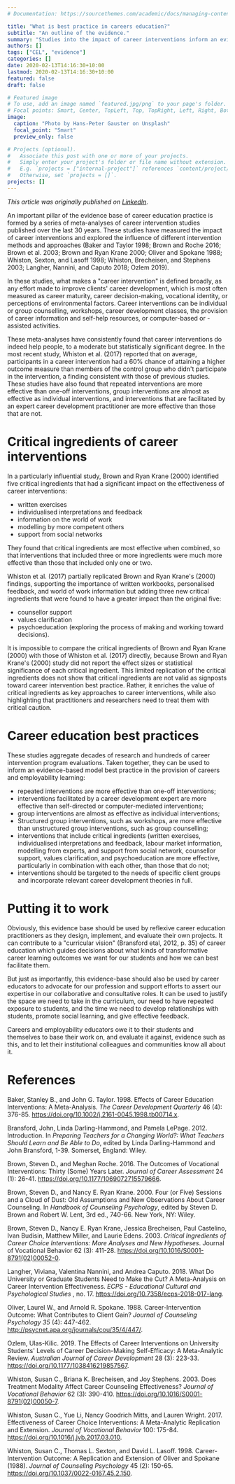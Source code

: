 ```yaml
---
# Documentation: https://sourcethemes.com/academic/docs/managing-content/

title: "What is best practice in careers education?"
subtitle: "An outline of the evidence."
summary: "Studies into the impact of career interventions inform an evidence-based model of best practice in careers and employability learning."
authors: []
tags: ["CEL", "evidence"]
categories: []
date: 2020-02-13T14:16:30+10:00
lastmod: 2020-02-13T14:16:30+10:00
featured: false
draft: false

# Featured image
# To use, add an image named `featured.jpg/png` to your page's folder.
# Focal points: Smart, Center, TopLeft, Top, TopRight, Left, Right, BottomLeft, Bottom, BottomRight.
image:
  caption: "Photo by Hans-Peter Gauster on Unsplash"
  focal_point: "Smart"
  preview_only: false

# Projects (optional).
#   Associate this post with one or more of your projects.
#   Simply enter your project's folder or file name without extension.
#   E.g. `projects = ["internal-project"]` references `content/project/deep-learning/index.md`.
#   Otherwise, set `projects = []`.
projects: []
---
```


_This article was originally published on [LinkedIn](https://www.linkedin.com/pulse/what-best-practice-careers-education-outline-evidence-michael-healy/)_. 

An important pillar of the evidence base of career education practice is formed by a series of meta-analyses of career intervention studies published over the last 30 years. 
These studies have measured the impact of career interventions and explored the influence of different intervention methods and approaches (Baker and Taylor 1998; Brown and Roche 2016; Brown et al. 2003; Brown and Ryan Krane 2000; Oliver and Spokane 1988; Whiston, Sexton, and Lasoff 1998; Whiston, Brecheisen, and Stephens 2003; Langher, Nannini, and Caputo 2018; Ozlem 2019).

In these studies, what makes a "career intervention" is defined broadly, as any effort made to improve clients' career development, which is most often measured as career maturity, career decision-making, vocational identity, or perceptions of environmental factors. 
Career interventions can be individual or group counselling, workshops, career development classes, the provision of career information and self-help resources, or computer-based or -assisted activities.

These meta-analyses have consistently found that career interventions do indeed help people, to a moderate but statistically significant degree. 
In the most recent study, Whiston et al. (2017) reported that on average, participants in a career intervention had a 60% chance of attaining a higher outcome measure than members of the control group who didn't participate in the intervention, a finding consistent with those of previous studies. 
These studies have also found that repeated interventions are more effective than one-off interventions, group interventions are almost as effective as individual interventions, and interventions that are facilitated by an expert career development practitioner are more effective than those that are not.

# Critical ingredients of career interventions
In a particularly influential study, Brown and Ryan Krane (2000) identified five critical ingredients that had a significant impact on the effectiveness of career interventions:

* written exercises  
* individualised interpretations and feedback  
 * information on the world of work  
* modelling by more competent others  
* support from social networks   

They found that critical ingredients are most effective when combined, so that interventions that included three or more ingredients were much more effective than those that included only one or two.

Whiston et al. (2017) partially replicated Brown and Ryan Krane's (2000) findings, supporting the importance of written workbooks, personalised feedback, and world of work information but adding three new critical ingredients that were found to have a greater impact than the original five:

* counsellor support  
* values clarification  
* psychoeducation (exploring the process of making and working toward decisions).  

It is impossible to compare the critical ingredients of Brown and Ryan Krane (2000) with those of Whiston et al. (2017) directly, because Brown and Ryan Krane's (2000) study did not report the effect sizes or statistical significance of each critical ingredient. 
This limited replication of the critical ingredients does not show that critical ingredients are not valid as signposts toward career intervention best practice. 
Rather, it enriches the value of critical ingredients as key approaches to career interventions, while also highlighting that practitioners and researchers need to treat them with critical caution.

# Career education best practices
These studies aggregate decades of research and hundreds of career intervention program evaluations. 
Taken together, they can be used to inform an evidence-based model best practice in the provision of careers and employability learning:  

* repeated interventions are more effective than one-off interventions;  
* interventions facilitated by a career development expert are more effective than self-directed or computer-mediated interventions;   
* group interventions are almost as effective as individual interventions;  
* Structured group interventions, such as workshops, are more effective than unstructured group interventions, such as group counselling;  
* interventions that include critical ingredients (written exercises, individualised interpretations and feedback, labour market information, modelling from experts, and support from social network, counsellor support, values clarification, and psychoeducation are more effective, particularly in combination with each other, than those that do not;  
* interventions should be targeted to the needs of specific client groups and incorporate relevant career development theories in full.  

# Putting it to work
Obviously, this evidence base should be used by reflexive career education practitioners as they design, implement, and evaluate their own projects. 
It can contribute to a "curricular vision" (Bransford etal, 2012, p. 35) of career education which guides decisions about what kinds of transformative career learning outcomes we want for our students and how we can best facilitate them. 

But just as importantly, this evidence-base should also be used by career educators to advocate for our profession and support efforts to assert our expertise in our collaborative and consultative roles. 
It can be used to justify the space we need to take in the curriculum, our need to have repeated exposure to students, and the time we need to develop relationships with students, promote social learning, and give effective feedback.

Careers and employability educators owe it to their students and themselves to base their work on, and evaluate it against, evidence such as this, and to let their institutional colleagues and communities know all about it.

# References
Baker, Stanley B., and John G. Taylor. 1998. Effects of Career Education Interventions: A Meta-Analysis. _The Career Development Quarterly_ 46 (4): 376-85. https://doi.org/10.1002/j.2161-0045.1998.tb00714.x.

Bransford, John, Linda Darling-Hammond, and Pamela LePage. 2012. Introduction. In _Preparing Teachers for a Changing World?: What Teachers Should Learn and Be Able to Do_, edited by Linda Darling-Hammond and John Bransford, 1-39. Somerset, England: Wiley.

Brown, Steven D., and Meghan Roche. 2016. The Outcomes of Vocational Interventions: Thirty (Some) Years Later. _Journal of Career Assessment_ 24 (1): 26-41. https://doi.org/10.1177/1069072715579666.

Brown, Steven D., and Nancy E. Ryan Krane. 2000. Four (or Five) Sessions and a Cloud of Dust: Old Assumptions and New Observations About Career Counseling. In _Handbook of Counseling Psychology_, edited by Steven D. Brown and Robert W. Lent, 3rd ed., 740-66. New York, NY: Wiley.

Brown, Steven D., Nancy E. Ryan Krane, Jessica Brecheisen, Paul Castelino, Ivan Budisin, Matthew Miller, and Laurie Edens. 2003. _Critical Ingredients of Career Choice Interventions: More Analyses and New Hypotheses_. Journal of Vocational Behavior 62 (3): 411-28. https://doi.org/10.1016/S0001-8791(02)00052-0.

Langher, Viviana, Valentina Nannini, and Andrea Caputo. 2018. What Do University or Graduate Students Need to Make the Cut? A Meta-Analysis on Career Intervention Effectiveness. _ECPS - Educational Cultural and Psychological Studies_ , no. 17. https://doi.org/10.7358/ecps-2018-017-lang.

Oliver, Laurel W., and Arnold R. Spokane. 1988. Career-Intervention Outcome: What Contributes to Client Gain? _Journal of Counseling Psychology 35_ (4): 447-462. http://psycnet.apa.org/journals/cou/35/4/447/.

Ozlem, Ulas-Kilic. 2019. The Effects of Career Interventions on University Students' Levels of Career Decision-Making Self-Efficacy: A Meta-Analytic Review. _Australian Journal of Career Development_ 28 (3): 223-33. https://doi.org/10.1177/1038416219857567.

Whiston, Susan C., Briana K. Brecheisen, and Joy Stephens. 2003. Does Treatment Modality Affect Career Counseling Effectiveness? _Journal of Vocational Behavior_ 62 (3): 390-410. https://doi.org/10.1016/S0001-8791(02)00050-7.

Whiston, Susan C., Yue Li, Nancy Goodrich Mitts, and Lauren Wright. 2017. Effectiveness of Career Choice Interventions: A Meta-Analytic Replication and Extension. _Journal of Vocational Behavior_ 100: 175-84. https://doi.org/10.1016/j.jvb.2017.03.010.

Whiston, Susan C., Thomas L. Sexton, and David L. Lasoff. 1998. Career-Intervention Outcome: A Replication and Extension of Oliver and Spokane (1988). _Journal of Counseling Psychology_ 45 (2): 150-65. https://doi.org/10.1037/0022-0167.45.2.150.